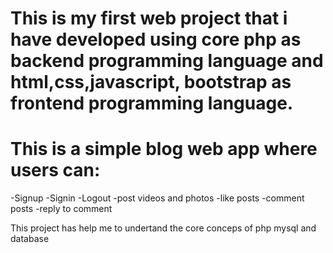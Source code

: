 # This is my first web project that i have developed using core php as backend programming language and html,css,javascript, bootstrap as frontend programming language.
# This is a simple blog web app where users can:
 -Signup
 -Signin
 -Logout
 -post videos and photos
 -like posts
 -comment posts
 -reply to comment

 This project has help me to undertand the core conceps of php mysql and database
 
